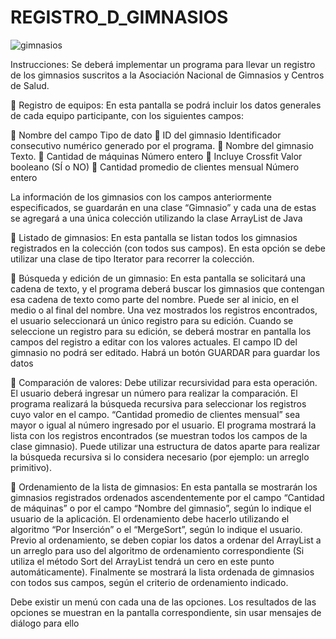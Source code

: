 # REGISTRO_D_GIMNASIOS

![gimnasios](https://github.com/Yoswell/REGISTRO_D_GIMNASIOS/assets/113799193/fbc6d87e-ff48-42a6-86de-0db8819ee643)

Instrucciones:
Se deberá implementar un programa para llevar un registro de los gimnasios suscritos a la
Asociación Nacional de Gimnasios y Centros de Salud.

🐽 Registro de equipos:
En esta pantalla se podrá incluir los datos generales de cada equipo participante, con los siguientes campos:

🦴 Nombre del campo Tipo de dato
🦴 ID del gimnasio Identificador consecutivo numérico generado por el programa.
🦴 Nombre del gimnasio Texto.
🦴 Cantidad de máquinas Número entero
🦴 Incluye Crossfit Valor booleano (SÍ o NO)
🦴 Cantidad promedio de clientes mensual Número entero

La información de los gimnasios con los campos anteriormente especificados, se guardarán en una
clase “Gimnasio” y cada una de estas se agregará a una única colección utilizando la clase ArrayList
de Java

🐽 Listado de gimnasios:
En esta pantalla se listan todos los gimnasios registrados en la colección (con todos sus campos).
En esta opción se debe utilizar una clase de tipo Iterator para recorrer la colección.

🐽 Búsqueda y edición de un gimnasio:
En esta pantalla se solicitará una cadena de texto, y el programa deberá buscar los gimnasios que
contengan esa cadena de texto como parte del nombre. Puede ser al inicio, en el medio o al final
del nombre. Una vez mostrados los registros encontrados, el usuario seleccionará un único registro
para su edición. Cuando se seleccione un registro para su edición, se deberá mostrar en pantalla los campos del
registro a editar con los valores actuales. El campo ID del gimnasio no podrá ser editado.
Habrá un botón GUARDAR para guardar los datos

🐽 Comparación de valores:
Debe utilizar recursividad para esta operación. El usuario deberá ingresar un número para realizar la comparación.
El programa realizará la búsqueda recursiva para seleccionar los registros cuyo valor en el campo. “Cantidad promedio de clientes mensual” sea mayor o igual al número ingresado por el usuario. El programa mostrará la lista con los registros encontrados (se muestran todos los campos de la clase gimnasio). Puede utilizar una estructura de datos aparte para realizar la búsqueda recursiva si lo considera necesario (por ejemplo: un arreglo primitivo).

🐽 Ordenamiento de la lista de gimnasios:
En esta pantalla se mostrarán los gimnasios registrados ordenados ascendentemente por el campo
“Cantidad de máquinas” o por el campo “Nombre del gimnasio”, según lo indique el usuario de la
aplicación. El ordenamiento debe hacerlo utilizando el algoritmo “Por Inserción” o el “MergeSort”, según lo
indique el usuario. Previo al ordenamiento, se deben copiar los datos a ordenar del ArrayList a un arreglo para uso del
algoritmo de ordenamiento correspondiente (Si utiliza el método Sort del ArrayList tendrá un cero
en este punto automáticamente). Finalmente se mostrará la lista ordenada de gimnasios con todos sus campos, según el criterio de
ordenamiento indicado.

Debe existir un menú con cada una de las opciones.
Los resultados de las opciones se muestran en la pantalla correspondiente, sin usar mensajes de
diálogo para ello
